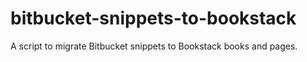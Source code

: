 # bitbucket-snippets-to-bookstack
A script to migrate Bitbucket snippets to Bookstack books and pages.
